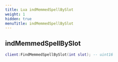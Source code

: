 ```yaml
---
title: Lua indMemmedSpellBySlot
weight: 1
hidden: true
menuTitle: indMemmedSpellBySlot
---
```

## indMemmedSpellBySlot
```lua
client:FindMemmedSpellBySlot(int slot); -- uint16
```